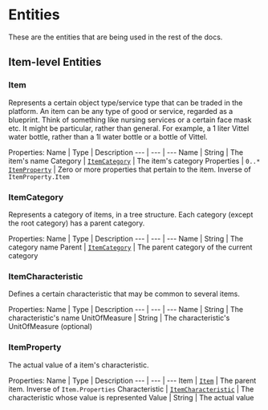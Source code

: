 # Entities

These are the entities that are being used in the rest of the docs.

## Item-level Entities

### Item

Represents a certain object type/service type that can be traded in the platform.
An item can be any type of good or service, regarded as a blueprint. Think of something like nursing services or a certain face mask etc.
It might be particular, rather than general. For example, a 1 liter Vittel water bottle, rather than a 1l water bottle or a bottle of Vittel.

Properties:
Name | Type | Description
--- | --- | ---
Name | String | The item's name
Category | [`ItemCategory`](#itemcategory) | The item's category
Properties | `0..*` [`ItemProperty`](#itemproperty) | Zero or more properties that pertain to the item. Inverse of `ItemProperty.Item`

### ItemCategory

Represents a category of items, in a tree structure. Each category (except the root category) has a parent category.

Properties:
Name | Type | Description
--- | --- | ---
Name | String | The category name
Parent | [`ItemCategory`](#itemcategory) | The parent category of the current category

### ItemCharacteristic

Defines a certain characteristic that may be common to several items.

Properties:
Name | Type | Description
--- | --- | ---
Name | String | The characteristic's name
UnitOfMeasure | String | The characteristic's UnitOfMeasure (optional)

### ItemProperty

The actual value of a item's characteristic.

Properties:
Name | Type | Description
--- | --- | ---
Item | [`Item`](#item) | The parent item. Inverse of `Item.Properties`
Characteristic | [`ItemCharacteristic`](#itemcharacteristic) | The characteristic whose value is represented
Value | String | The actual value
